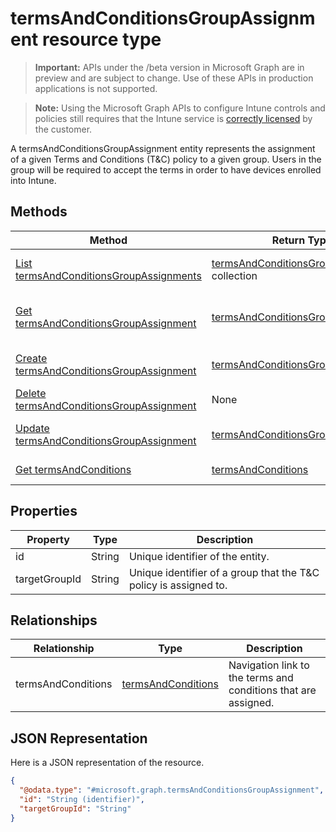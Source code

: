 ﻿# termsAndConditionsGroupAssignment resource type

> **Important:** APIs under the /beta version in Microsoft Graph are in preview and are subject to change. Use of these APIs in production applications is not supported.

> **Note:** Using the Microsoft Graph APIs to configure Intune controls and policies still requires that the Intune service is [correctly licensed](https://go.microsoft.com/fwlink/?linkid=839381) by the customer.

A termsAndConditionsGroupAssignment entity represents the assignment of a given Terms and Conditions (T&C) policy to a given group. Users in the group will be required to accept the terms in order to have devices enrolled into Intune.
## Methods
|Method|Return Type|Description|
|---|---|---|
|[List termsAndConditionsGroupAssignments](../api/intune_companyterms_termsandconditionsgroupassignment_list.md)|[termsAndConditionsGroupAssignment](../resources/intune_companyterms_termsandconditionsgroupassignment.md) collection|List properties and relationships of the [termsAndConditionsGroupAssignment](../resources/intune_companyterms_termsandconditionsgroupassignment.md) objects.|
|[Get termsAndConditionsGroupAssignment](../api/intune_companyterms_termsandconditionsgroupassignment_get.md)|[termsAndConditionsGroupAssignment](../resources/intune_companyterms_termsandconditionsgroupassignment.md)|Read properties and relationships of the [termsAndConditionsGroupAssignment](../resources/intune_companyterms_termsandconditionsgroupassignment.md) object.|
|[Create termsAndConditionsGroupAssignment](../api/intune_companyterms_termsandconditionsgroupassignment_create.md)|[termsAndConditionsGroupAssignment](../resources/intune_companyterms_termsandconditionsgroupassignment.md)|Create a new [termsAndConditionsGroupAssignment](../resources/intune_companyterms_termsandconditionsgroupassignment.md) object.|
|[Delete termsAndConditionsGroupAssignment](../api/intune_companyterms_termsandconditionsgroupassignment_delete.md)|None|Deletes a [termsAndConditionsGroupAssignment](../resources/intune_companyterms_termsandconditionsgroupassignment.md).|
|[Update termsAndConditionsGroupAssignment](../api/intune_companyterms_termsandconditionsgroupassignment_update.md)|[termsAndConditionsGroupAssignment](../resources/intune_companyterms_termsandconditionsgroupassignment.md)|Update the properties of a [termsAndConditionsGroupAssignment](../resources/intune_companyterms_termsandconditionsgroupassignment.md) object.|
|[Get termsAndConditions](../api/intune_companyterms_termsandconditions_get.md)|[termsAndConditions](../resources/intune_companyterms_termsandconditions.md)|Read properties and relationships of the [termsAndConditions](../resources/intune_companyterms_termsandconditions.md) object.|

## Properties
|Property|Type|Description|
|---|---|---|
|id|String|Unique identifier of the entity.|
|targetGroupId|String|Unique identifier of a group that the T&C policy is assigned to.|

## Relationships
|Relationship|Type|Description|
|---|---|---|
|termsAndConditions|[termsAndConditions](../resources/intune_companyterms_termsandconditions.md)|Navigation link to the terms and conditions that are assigned.|

## JSON Representation
Here is a JSON representation of the resource.
<!-- {
  "blockType": "resource",
  "keyProperty": "id",
  "@odata.type": "microsoft.graph.termsAndConditionsGroupAssignment"
}
-->
```json
{
  "@odata.type": "#microsoft.graph.termsAndConditionsGroupAssignment",
  "id": "String (identifier)",
  "targetGroupId": "String"
}
```



